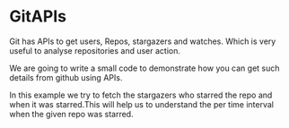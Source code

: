 # GitAPIs

Git has APIs to get users, Repos, stargazers and watches. Which is very useful to analyse repositories and user action.

We are going to write a small code to demonstrate how you can get such details from github using APIs.

In this example we try to fetch the stargazers who starred the repo and when it was starred.This will help us to understand 
the per time interval when the given repo was starred.
